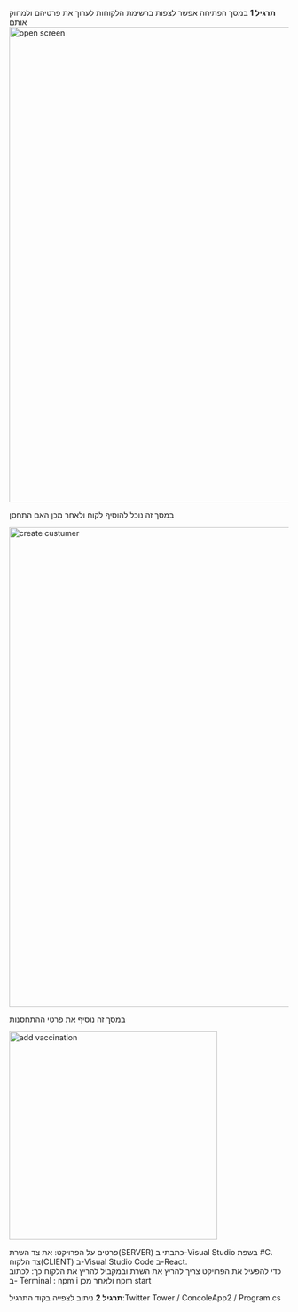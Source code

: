 **תרגיל 1**
במסך הפתיחה אפשר לצפות ברשימת הלקוחות לערוך את פרטיהם ולמחוק אותם
<img width="857" alt="open screen" src="https://github.com/sarit910910/Hadasim4/assets/164938379/da95c107-5779-44e8-989e-641f4eb0c24f">






במסך זה נוכל להוסיף לקוח ולאחר מכן האם התחסן





<img width="864" alt="create custumer" src="https://github.com/sarit910910/Hadasim4/assets/164938379/1dd3f86e-857f-4927-9736-c3d71ce71a0a">
      
          
          
 במסך זה נוסיף את פרטי ההתחסנות


          


<img width="375" alt="add vaccination" src="https://github.com/sarit910910/Hadasim4/assets/164938379/63428220-4a4a-4565-b26c-8f30429282ad">


















פרטים על הפרויקט: את צד השרת(SERVER) כתבתי ב-Visual Studio בשפת #C.                                                                                                                                                                                
צד הלקוח(CLIENT) ב-Visual Studio Code ב-React.                                                                                                                                                                                                  
כדי להפעיל את הפרויקט צריך להריץ את השרת ובמקביל להריץ את הלקוח כך: לכתוב ב- Terminal : 
npm i ולאחר מכן npm start

**תרגיל 2**
ניתוב לצפייה בקוד התרגיל:Twitter Tower / ConcoleApp2 / Program.cs
